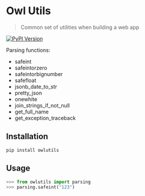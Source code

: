 # Owl Utils

> Common set of utilities when building a web app

[![PyPI Version][pypi-image]][pypi-url]

Parsing functions:

- safeint
- safeintorzero
- safeintorbignumber
- safefloat
- jsonb_date_to_str
- pretty_json
- onewhite
- join_strings_if_not_null
- get_full_name
- get_exception_traceback

## Installation
```shell
pip install owlutils
```

## Usage

```python
>>> from owlutils import parsing
>>> parsing.safeint("123")
```

<!-- Badges -->

[pypi-image]: https://img.shields.io/pypi/v/owlutils
[pypi-url]: https://pypi.org/project/owlutils/
